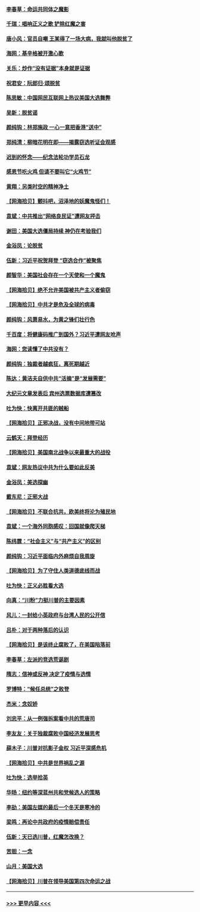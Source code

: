 #### [李春草：命运共同体之魔影](../pages/nsc993/n12585026.md?t=12010102) 
#### [千瑞：唱响正义之歌 铲除红魔之害](../pages/nsc993/n12585002.md?t=12010102) 
#### [唐小风：官员自嘲 王某得了一场大病，我就叫他脱贫了](../pages/nsc993/n12584981.md?t=12010102) 
#### [海网：基辛格被开激心歌](../pages/nsc993/n12584946.md?t=12010102) 
#### [关乐：炒作“没有证据”本身就是证据](../pages/nsc993/n12583146.md?t=12010102) 
#### [祝君安：阮郎归‧颂脱贫](../pages/nsc993/n12583119.md?t=12010102) 
#### [陈思敏：中国网民互联网上热议美国大选舞弊](../pages/nsc993/n12582845.md?t=12010102) 
#### [吴新：脱贫谣](../pages/nsc993/n12580839.md?t=12010102) 
#### [颜纯钩：林郑施政 一心一意把香港“送中”](../pages/nsc993/n12580805.md?t=12010102) 
#### [郑纯清：柳暗花明在即——揭露窃选听证会观感](../pages/nsc993/n12580795.md?t=12010102) 
#### [迟到的怀念——纪念法轮功学员石龙](../pages/nsc993/n12580245.md?t=12010102) 
#### [感恩节吃火鸡  但请不要叫它“火鸡节”](../pages/nsc993/n12580252.md?t=12010102) 
#### [黄翔：另类时空的精神净土](../pages/nsc993/n12578638.md?t=12010102) 
#### [【网海拾贝】颤抖吧，沼泽地的妖魔鬼怪们！](../pages/nsc993/n12578552.md?t=12010102) 
#### [袁斌：中共推出“网络良民证”遭网友抨击](../pages/nsc993/n12578511.md?t=12010102) 
#### [谢田：美国大选僵局持续 神仍在考验我们](../pages/nsc993/n12577432.md?t=12010102) 
#### [金浴凤：论脱贫](../pages/nsc993/n12576386.md?t=12010102) 
#### [伍新：习近平祝贺拜登 “窃选合作”被聚焦](../pages/nsc993/n12576358.md?t=12010102) 
#### [颜智华：美国社会存在一个天使和一个魔鬼](../pages/nsc993/n12574299.md?t=12010102) 
#### [【网海拾贝】绝不允许美国被共产主义者偷窃](../pages/nsc993/n12573396.md?t=12010102) 
#### [【网海拾贝】中共才是危及全球的病毒](../pages/nsc993/n12571204.md?t=12010102) 
#### [颜纯钩：风萧易水，为黄之锋们壮行色](../pages/nsc993/n12571487.md?t=12010102) 
#### [千百度：将健康码推广到国外？习近平遭网友呛声](../pages/nsc993/n12570808.md?t=12010102) 
#### [海网：您读懂了中共没有？](../pages/nsc993/n12570487.md?t=12010102) 
#### [颜纯钩：独裁者越疯狂，离死期越近](../pages/nsc993/n12569055.md?t=12010102) 
#### [陈达：黄洁夫自供中共“活摘”是“发展需要”](../pages/nsc993/n12568541.md?t=12010102) 
#### [大纪元文章发表后 宾州选票数据库遭篡改](../pages/nsc993/n12568105.md?t=12010102) 
#### [吐为快：快离开共匪的贼船](../pages/nsc993/n12568462.md?t=12010102) 
#### [【网海拾贝】正邪决战，没有中间地带可站](../pages/nsc993/n12568439.md?t=12010102) 
#### [云鹤天：拜登经历](../pages/nsc993/n12567294.md?t=12010102) 
#### [【网海拾贝】美国南北战争以来最重大的战役](../pages/nsc993/n12567247.md?t=12010102) 
#### [袁斌：网友热议中共为什么要如此反美](../pages/nsc993/n12567162.md?t=12010102) 
#### [金浴凤：美选探幽](../pages/nsc993/n12567147.md?t=12010102) 
#### [戴东尼：正邪大战](../pages/nsc993/n12567033.md?t=12010102) 
#### [【网海拾贝】不联合抗共，欧美终将沦为殖民地](../pages/nsc993/n12565068.md?t=12010102) 
#### [袁斌：一个海外同胞感叹：回国就像爬天梯](../pages/nsc993/n12564986.md?t=12010102) 
#### [陈纬霆：“社会主义”与“共产主义”的区别](../pages/nsc993/n12562417.md?t=12010102) 
#### [颜纯钩：习近平面临内外麻烦自我周旋](../pages/nsc993/n12563356.md?t=12010102) 
#### [【网海拾贝】为了守住人类道德底线而战](../pages/nsc993/n12562542.md?t=12010102) 
#### [吐为快：正义必胜看大选](../pages/nsc993/n12561967.md?t=12010102) 
#### [向真：“川粉”力挺川普的主要因素](../pages/nsc993/n12560774.md?t=12010102) 
#### [风儿：一封给小英政府与台湾人民的公开信](../pages/nsc993/n12560581.md?t=12010102) 
#### [吕朴：对于两种落后的认识](../pages/nsc993/n12560492.md?t=12010102) 
#### [【网海拾贝】是该终止腐败了，在美国陷落前](../pages/nsc993/n12559936.md?t=12010102) 
#### [李春草：左派的竞选荒诞剧](../pages/nsc993/n12558380.md?t=12010102) 
#### [隋志：信神或反神 决定了疫情与选情](../pages/nsc993/n12558255.md?t=12010102) 
#### [罗博特：“候任总统”之败登](../pages/nsc993/n12558189.md?t=12010102) 
#### [杰米：念奴娇](../pages/nsc993/n12558174.md?t=12010102) 
#### [刘忠平：从一例强拆案看中共的荒唐司](../pages/nsc993/n12558036.md?t=12010102) 
#### [李友友：关于独裁腐败中国经济发展思考](../pages/nsc993/n12558004.md?t=12010102) 
#### [薛木子：川普对抗影子金权 习近平深感危机](../pages/nsc993/n12557342.md?t=12010102) 
#### [【网海拾贝】中共是世界祸乱之源](../pages/nsc993/n12555353.md?t=12010102) 
#### [吐为快：选举拾英](../pages/nsc993/n12555041.md?t=12010102) 
#### [华旸：纽约等深蓝州共和党候选人的策略](../pages/nsc993/n12554309.md?t=12010102) 
#### [李劼：美国左媒的最后一个冬天是寒冷的](../pages/nsc993/n12552947.md?t=12010102) 
#### [梁鸣：再论中共政府的疫情赔偿责任](../pages/nsc993/n12553012.md?t=12010102) 
#### [伍新：天已选川普，红魔怎改换？](../pages/nsc993/n12552970.md?t=12010102) 
#### [苦胆：一念](../pages/nsc993/n12552957.md?t=12010102) 
#### [山月：美国大选](../pages/nsc993/n12552446.md?t=12010102) 
#### [【网海拾贝】川普在领导美国第四次命运之战](../pages/nsc993/n12551973.md?t=12010102) 

----
#### [ >>> 更早内容 <<< ](../indexes/nsc993-earlier.md)
